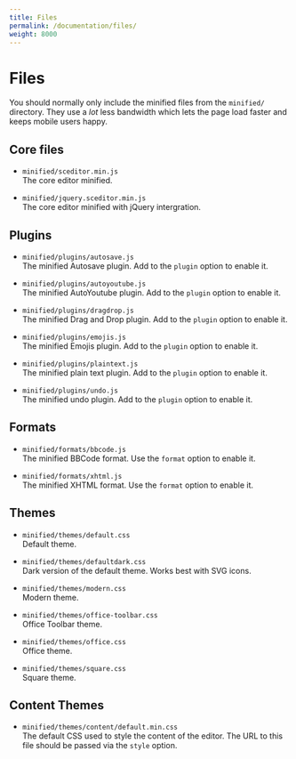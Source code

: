 ```yaml
---
title: Files
permalink: /documentation/files/
weight: 8000
---
```


# Files <a id="files"></a>

You should normally only include the minified files from the `minified/` directory. They use a *lot* less bandwidth which lets the page load faster and keeps mobile users happy.


## Core files <a id="core"></a>

   * `minified/sceditor.min.js`  
     The core editor minified.

   * `minified/jquery.sceditor.min.js`  
     The core editor minified with jQuery intergration.


## Plugins <a id="plugins"></a>

   * `minified/plugins/autosave.js`  
     The minified Autosave plugin. Add to the `plugin` option to enable it.
   
   * `minified/plugins/autoyoutube.js`  
     The minified AutoYoutube plugin. Add to the `plugin` option to enable it.

   * `minified/plugins/dragdrop.js`  
     The minified Drag and Drop plugin. Add to the `plugin` option to enable it.

   * `minified/plugins/emojis.js`  
     The minified Emojis plugin. Add to the `plugin` option to enable it.

   * `minified/plugins/plaintext.js`  
     The minified plain text plugin. Add to the `plugin` option to enable it.

   * `minified/plugins/undo.js`  
     The minified undo plugin. Add to the `plugin` option to enable it.


## Formats <a id="formats"></a>

   * `minified/formats/bbcode.js`  
     The minified BBCode format. Use the `format` option to enable it.

   * `minified/formats/xhtml.js`  
     The minified XHTML format. Use the `format` option to enable it.


## Themes <a id="themes"></a>

   * `minified/themes/default.css`  
     Default theme.

   * `minified/themes/defaultdark.css`  
     Dark version of the default theme. Works best with SVG icons.

   * `minified/themes/modern.css`  
     Modern theme.

   * `minified/themes/office-toolbar.css`  
     Office Toolbar theme.

   * `minified/themes/office.css`  
     Office theme.

   * `minified/themes/square.css`  
     Square theme.

## Content Themes <a id="content-themes"></a>

   * `minified/themes/content/default.min.css`  
     The default CSS used to style the content of the editor. The URL to this file should be passed via the `style` option.

